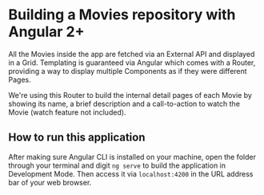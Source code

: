 # Building a Movies repository with Angular 2+

All the Movies inside the app are fetched via an External API and displayed in a Grid. Templating is guaranteed via Angular which comes with a Router, providing a way to display multiple Components as if they were different Pages.

We're using this Router to build the internal detail pages of each Movie by showing its name, a brief description and a call-to-action to watch the Movie (watch feature not included).

## How to run this application

After making sure Angular CLI is installed on your machine, open the folder through your terminal and digit `ng serve` to build the application in Development Mode. Then access it via `localhost:4200` in the URL address bar of your web browser.